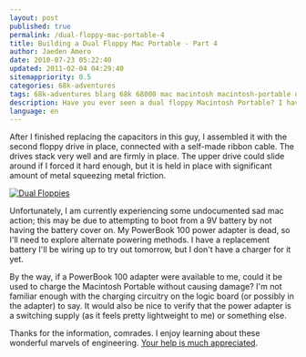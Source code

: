 ```yaml
---
layout: post
published: true
permalink: /dual-floppy-mac-portable-4
title: Building a Dual Floppy Mac Portable - Part 4
author: Jaeden Amero
date: 2010-07-23 05:22:40
updated: 2011-02-04 04:29:40
sitemappriority: 0.5
categories: 68k-adventures
tags: 68k-adventures blarg 68k 68000 mac macintosh macintosh-portable dual floppy
description: Have you ever seen a dual floppy Macintosh Portable? I haven't. Let's make one, part 4.
language: en
---
```

<p>After I finished replacing the capacitors in this guy, I assembled it with the second floppy drive in place, connected with a self-made ribbon cable. The drives stack very well and are firmly in place. The upper drive could slide around if I forced it hard enough, but it is held in place with significant amount of metal squeezing metal friction.</p>

<a href="http://static.patater.com/files/pictures/macportable-dual_floppies.jpg"><img src="http://static.patater.com/files/pictures/thumb/macportable-dual_floppies.jpg" alt="Dual Floppies" /></a>

<p>Unfortunately, I am currently experiencing some undocumented sad mac action; this may be due to attempting to boot from a 9V battery by not having the battery cover on. My PowerBook 100 power adapter is dead, so I'll need to explore alternate powering methods. I have a replacement battery I'll be wiring up to try out tomorrow, but I don't have a charger for it yet.</p>

<p>By the way, if a PowerBook 100 adapter were available to me, could it be used to charge the Macintosh Portable without causing damage? I'm not familiar enough with the charging circuitry on the logic board (or possibly in the adapter) to say. It would also be nice to verify that the power adapter is a switching supply (as it feels pretty lightweight to me) or something else.</p>

<p>Thanks for the information, comrades. I enjoy learning about these wonderful marvels of engineering. <a href="/contact">Your help is much appreciated</a>.</p>
